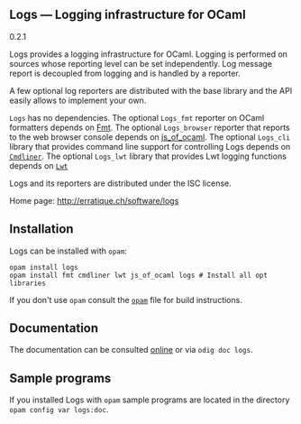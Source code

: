 Logs — Logging infrastructure for OCaml
-------------------------------------------------------------------------------
0.2.1

Logs provides a logging infrastructure for OCaml. Logging is performed
on sources whose reporting level can be set independently. Log message
report is decoupled from logging and is handled by a reporter.

A few optional log reporters are distributed with the base library and
the API easily allows to implement your own.

`Logs` has no dependencies. The optional `Logs_fmt` reporter on OCaml
formatters depends on [Fmt][fmt].  The optional `Logs_browser`
reporter that reports to the web browser console depends on
[js_of_ocaml][jsoo]. The optional `Logs_cli` library that provides
command line support for controlling Logs depends on
[`Cmdliner`][cmdliner]. The optional `Logs_lwt` library that provides
Lwt logging functions depends on [`Lwt`][lwt]

Logs and its reporters are distributed under the ISC license.

[fmt]: http://erratique.ch/software/fmt
[jsoo]: http://ocsigen.org/js_of_ocaml/
[cmdliner]: http://erratique.ch/software/cmdliner
[lwt]: http://ocsigen.org/lwt/

Home page: http://erratique.ch/software/logs

## Installation

Logs can be installed with `opam`:

    opam install logs
    opam install fmt cmdliner lwt js_of_ocaml logs # Install all opt libraries

If you don't use `opam` consult the [`opam`](opam) file for build
instructions.

## Documentation

The documentation can be consulted [online][doc] or via `odig doc logs`. 

[doc]: http://erratique.ch/software/logs/doc/

## Sample programs

If you installed Logs with `opam` sample programs are located in
the directory `opam config var logs:doc`.


